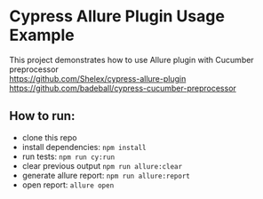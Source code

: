 # Cypress Allure Plugin Usage Example

This project demonstrates how to use Allure plugin with Cucumber preprocessor <br /> 
https://github.com/Shelex/cypress-allure-plugin <br />
https://github.com/badeball/cypress-cucumber-preprocessor

## How to run:

-   clone this repo
-   install dependencies: `npm install`
-   run tests: `npm run cy:run`
-   clear previous output `npm run allure:clear`
-   generate allure report: `npm run allure:report`
-   open report: `allure open`
